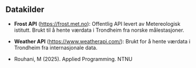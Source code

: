 ## Datakilder
- **Frost API** (https://frost.met.no): Offentlig API levert av Metereologisk istitutt. Brukt til å hente værdata i Trondheim fra norske målestasjoner.
- **Weather API** (https://www.weatherapi.com/): Brukt for å hente værdata i Trondheim fra internasjonale data. 

- Rouhani, M (2025). Applied Programming. NTNU
